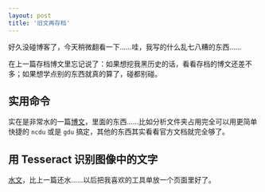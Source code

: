 ```yaml
---
layout: post
title: '旧文再存档'
---
```

好久没碰博客了，今天稍微翻看一下……哇，我写的什么乱七八糟的东西……

在上一篇存档博文里忘记说了：如果想挖我黑历史的话，看看存档的博文还差不多；如果想学点别的东西就真的算了，碰都别碰。

## 实用命令

实在是非常水的一篇[博文](https://raw.githubusercontent.com/Ratizux/Ratizux.github.io/master/res/misc/post/2019-06-22-1.md)，里面的东西……比如分析文件夹占用完全可以用更简单快捷的 `ncdu` 或是 `gdu` 搞定，其他的东西其实看看官方文档就完全够了。

## 用 Tesseract 识别图像中的文字

[水文](https://raw.githubusercontent.com/Ratizux/Ratizux.github.io/master/res/misc/post/2021-01-04-1.md)，比上一篇还水……以后把我喜欢的工具单放一个页面里好了。
